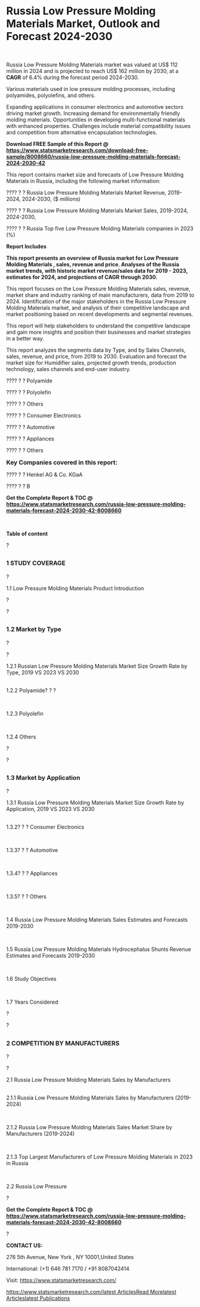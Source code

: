 <h1>Russia Low Pressure Molding Materials Market, Outlook and Forecast 2024-2030</h1><br/><p>Russia Low Pressure Molding Materials market was valued at US$ 112 million in 2024 and is projected to reach US$ 162 million by 2030, at a <strong>CAGR</strong> of 6.4% during the forecast period 2024-2030.</p>
 
 
 
 <p>Various materials used in low pressure molding processes, including polyamides, polyolefins, and others.</p>
 
 
 
 <p>Expanding applications in consumer electronics and automotive sectors driving market growth. Increasing demand for environmentally friendly molding materials. Opportunities in developing multi-functional materials with enhanced properties. Challenges include material compatibility issues and competition from alternative encapsulation technologies.</p>
 
 
 
 <p><strong>Download FREE Sample of this Report @ <a href="https://www.statsmarketresearch.com/download-free-sample/8008660/russia-low-pressure-molding-materials-forecast-2024-2030-42">https://www.statsmarketresearch.com/download-free-sample/8008660/russia-low-pressure-molding-materials-forecast-2024-2030-42</a></strong></p>
 
 
 
 <p>This report contains market size and forecasts of Low Pressure Molding Materials in Russia, including the following market information:</p>
 
 
 
 <p>???? ? ? Russia Low Pressure Molding Materials Market Revenue, 2019-2024, 2024-2030, ($ millions)</p>
 
 
 
 <p>???? ? ? Russia Low Pressure Molding Materials Market Sales, 2019-2024, 2024-2030,</p>
 
 
 
 <p>???? ? ? Russia Top five Low Pressure Molding Materials companies in 2023 (%)</p>
 
 
 
 <p><strong>Report Includes</strong></p>
 
 
 
 <p><strong>This report presents an overview of Russia market for Low Pressure Molding Materials , sales, revenue and price. Analyses of the Russia market trends, with historic market revenue/sales data for 2019 - 2023, estimates for 2024, and projections of <strong>CAGR</strong> through 2030.</strong></p>
 
 
 
 <p>This report focuses on the Low Pressure Molding Materials sales, revenue, market share and industry ranking of main manufacturers, data from 2019 to 2024. Identification of the major stakeholders in the Russia Low Pressure Molding Materials market, and analysis of their competitive landscape and market positioning based on recent developments and segmental revenues.</p>
 
 
 
 <p>This report will help stakeholders to understand the competitive landscape and gain more insights and position their businesses and market strategies in a better way.</p>
 
 
 
 <p>This report analyzes the segments data by Type, and by Sales Channels, sales, revenue, and price, from 2019 to 2030. Evaluation and forecast the market size for Humidifier sales, projected growth trends, production technology, sales channels and end-user industry.</p>
 
 
 
 <p>???? ? ? Polyamide</p>
 
 
 
 <p>???? ? ? Polyolefin</p>
 
 
 
 <p>???? ? ? Others</p>
 
 
 
 <p>???? ? ? Consumer Electronics</p>
 
 
 
 <p>???? ? ? Automotive</p>
 
 
 
 <p>???? ? ? Appliances</p>
 
 
 
 <p>???? ? ? Others</p>
 
 
 
 <p><span style="font-size:16px"><strong>Key Companies covered in this report:</strong></span></p>
 
 
 
 <p>???? ? ? Henkel AG & Co. KGaA</p>
 
 
 
 <p>???? ? ? B</p>
 
 
 
 <div><b>Get the Complete Report & TOC @ <a href="https://www.statsmarketresearch.com/russia-low-pressure-molding-materials-forecast-2024-2030-42-8008660">https://www.statsmarketresearch.com/russia-low-pressure-molding-materials-forecast-2024-2030-42-8008660</a></b></div>
 
 
 
 <p><br />
 
 <b>Table of content</b></p>
 
 
 
 <p>? </p>
 
 
 
 <h2><span style="font-size:16px"><strong>1 STUDY COVERAGE</strong></span></h2>
 
 
 
 <p>? </p>
 
 
 
 <p>1.1 Low Pressure Molding Materials Product Introduction</p>
 
 
 
 <p>? </p>
 
 
 
 <p>? </p>
 
 
 
 <h2><span style="font-size:16px"><strong>1.2 Market by Type</strong></span></h2>
 
 
 
 <p>? </p>
 
 
 
 <p>? </p>
 
 
 
 <p>1.2.1 Russian Low Pressure Molding Materials Market Size Growth Rate by Type, 2019 VS 2023 VS 2030<br />
 
 <br />
 
 1.2.2 Polyamide? ? ? <br />
 
 <br />
 
 1.2.3 Polyolefin<br />
 
 <br />
 
 1.2.4 Others<br />
 
 ? </p>
 
 
 
 <p>? </p>
 
 
 
 <h2><span style="font-size:16px"><strong>1.3 Market by Application</strong></span></h2>
 
 
 
 <p>? </p>
 
 
 
 <p>1.3.1 Russia Low Pressure Molding Materials Market Size Growth Rate by Application, 2019 VS 2023 VS 2030<br />
 
 <br />
 
 1.3.2? ? ? Consumer Electronics<br />
 
 <br />
 
 1.3.3? ? ? Automotive<br />
 
 <br />
 
 1.3.4? ? ? Appliances<br />
 
 <br />
 
 1.3.5? ? ? Others<br />
 
 <br />
 
 1.4 Russia Low Pressure Molding Materials Sales Estimates and Forecasts 2019-2030<br />
 
 <br />
 
 1.5 Russia Low Pressure Molding Materials Hydrocephalus Shunts Revenue Estimates and Forecasts 2019-2030<br />
 
 <br />
 
 1.6 Study Objectives<br />
 
 <br />
 
 1.7 Years Considered</p>
 
 
 
 <p>? </p>
 
 
 
 <p>? </p>
 
 
 
 <h2><span style="font-size:16px"><strong>2 COMPETITION BY MANUFACTURERS</strong></span></h2>
 
 
 
 <p>? </p>
 
 
 
 <p>? </p>
 
 
 
 <p>2.1 Russia Low Pressure Molding Materials Sales by Manufacturers<br />
 
 <br />
 
 2.1.1 Russia Low Pressure Molding Materials Sales by Manufacturers (2019-2024)<br />
 
 <br />
 
 2.1.2 Russia Low Pressure Molding Materials Sales Market Share by Manufacturers (2019-2024)<br />
 
 <br />
 
 2.1.3 Top Largest Manufacturers of Low Pressure Molding Materials in 2023 in Russia<br />
 
 <br />
 
 2.2 Russia Low Pressure</p>
 
 
 
 <p>? </p>
 
 
 
 <div><b>Get the Complete Report & TOC @ <a href="https://www.statsmarketresearch.com/russia-low-pressure-molding-materials-forecast-2024-2030-42-8008660">https://www.statsmarketresearch.com/russia-low-pressure-molding-materials-forecast-2024-2030-42-8008660</a></b></div>
 
 
 
 <p>? </p>
 
 
 
 <p><b>CONTACT US:</b><br />
 
 276 5th Avenue, New York , NY 10001,United States<br />
 
 International: (+1) 646 781 7170 / +91 8087042414<br />
 
 Visit: <a href="https://www.statsmarketresearch.com/">https://www.statsmarketresearch.com/</a><br />
 
 <a href="https://gyeongbokgung.com">https://www.statsmarketresearch.com/</a><a href="https://hallyeomaritime.com">latest Articles</a><a href="https://jingwansa.com">Read More</a><a href="https://nguoiviet.jp/">latest Articles</a><a href="https://www.intelmarketresearch.com/">latest Publications</a></p>